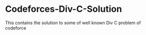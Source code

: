 # Codeforces-Div-C-Solution
This contains the solution to some of well known Div C problem of codeforce
